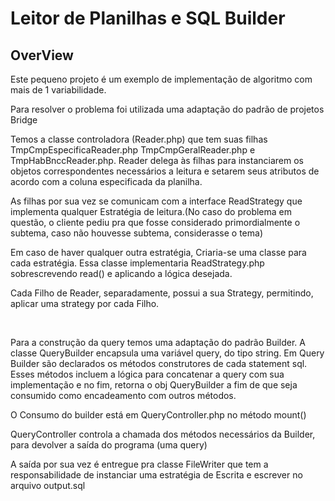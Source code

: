 <h1>Leitor de Planilhas e SQL Builder</h1>
<h2>OverView</h2>
<p>Este pequeno projeto é um exemplo de implementação de algoritmo com mais de 1 variabilidade.</p>
<p>Para resolver o problema foi utilizada uma adaptação do padrão de projetos Bridge</p>
<p>Temos a classe controladora (Reader.php) que tem suas filhas TmpCmpEspecificaReader.php TmpCmpGeralReader.php e TmpHabBnccReader.php. Reader delega às filhas para instanciarem os objetos correspondentes necessários a leitura e setarem seus atributos de acordo com a coluna especificada da planilha.</p>
<p>As filhas por sua vez se comunicam com a interface ReadStrategy que implementa qualquer Estratégia de leitura.(No caso do problema em questão, o cliente pediu pra que fosse considerado primordialmente o subtema, caso não houvesse subtema, considerasse o tema)</p>
<p>Em caso de haver qualquer outra estratégia, Criaria-se uma classe para cada estratégia. Essa classe implementaria ReadStrategy.php sobrescrevendo read() e aplicando a lógica desejada.</p>
<p>Cada Filho de Reader, separadamente, possui a sua Strategy, permitindo, aplicar uma strategy por cada Filho.</p>
<br>
<p>Para a construção da query temos uma adaptação do padrão Builder. A classe QueryBuilder encapsula uma variável query, do tipo string. Em Query Builder são declarados os métodos construtores de cada statement sql. Esses métodos incluem a lógica para concatenar a query com sua implementação e no fim, retorna o obj QueryBuilder a fim de que seja consumido como encadeamento com outros métodos.</p>
<p>O Consumo do builder está em QueryController.php no método mount()</p>
<p>QueryController controla a chamada dos métodos necessários da Builder, para devolver a saída do programa (uma query)</p>
<p>A saída por sua vez é entregue pra classe FileWriter que tem a responsabilidade de instanciar uma estratégia de Escrita e escrever no arquivo output.sql</p>
